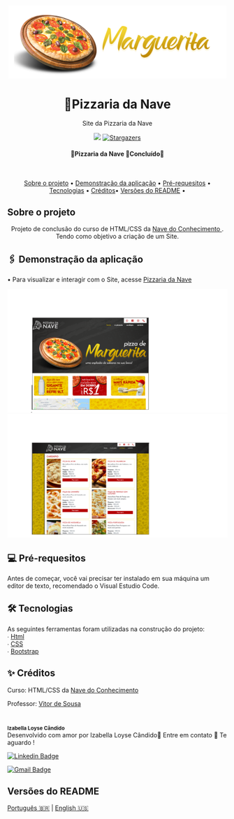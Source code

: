 <p align="center">
<img src="./ASSETS/slides1.png" width="500">
</p>


<h1 align="center" > 🍕Pizzaria da Nave</h1>

<p align="center">Site da Pizzaria da Nave</p>

<p align="center">
<img src="https://img.shields.io/static/v1?label=Site&message=PizzariadaNave&color=efca11&style=for-the-badge&logo=ghost">


<a href="https://github.com/IzabellaLoyse/Site-Pizzaria-Nave/stargazers">
<img alt="Stargazers" src="https://img.shields.io/github/stars/IzabellaLoyse/README.md?style=social">
  </a>
</p>

<h4 align="center">
🍕Pizzaria da Nave 🍕Concluído📌
</h4>

<br>
<p align="center">
 <a href="#sobre">Sobre o projeto</a> •
 <a href="#aplicacao"> Demonstração da aplicação</a> • 
 <a href="#requesitos"> Pré-requesitos</a> • 
 <a href="#tecnologias">Tecnologias</a> • 
 <a href="#creditos">Créditos</a>• 
 <a href="#versoes">Versões do README</a> • 



<h2 id="sobre"> Sobre o projeto </h2>
<p align="center">
Projeto de conclusão do curso de HTML/CSS da <a href="https://navedoconhecimento.rio/"> Nave do Conhecimento </a>. Tendo como objetivo a criação de um Site.
</p>

<h2 id="aplicacao">🖇️ Demonstração da aplicação</h2>

• Para visualizar e interagir com o Site, acesse <a href="https://pizzaria-nave.vercel.app/Index.html">Pizzaria da Nave </a>
<p align="center">
<img src="./ASSETS/Pizzaplace.png" width="760">
<img src="./ASSETS/Cardapio.png" width=760>

</p>

<h2  id="requesitos">💻 Pré-requesitos</h2>
<p>
Antes de começar, você vai precisar ter instalado em sua máquina um editor de texto, 
recomendado o Visual Estudio Code.
</p>

<h2 id="tecnologias">  🛠 Tecnologias</h2>
<p>
	As seguintes ferramentas foram utilizadas na construção do projeto:<br>
∙	<a href="#">Html</a> <br>
∙	<a href="#">CSS</a> <br>
∙	<a href="https://getbootstrap.com/">Bootstrap</a> <br>

<h2 id="creditos">✨ Créditos</h2>
<p>
Curso: HTML/CSS da <a href="https://navedoconhecimento.rio/"> Nave do Conhecimento </a><br>

Professor: <a href="https://github.com/vitordesousa">Vitor de Sousa </a><br>
<br>
<img style="border-radius: 50%;" src="https://avatars0.githubusercontent.com/u/68293229?s=400&u=53bb8758c240bbb4bf029af8299d4c047e7a4288&v=4" width="100px;" alt=""/>
 <br />
 <sub><b>Izabella Loyse Cândido</b></sub> <br>
 Desenvolvido com amor por Izabella Loyse Cândido💙
 Entre em contato 📝 Te aguardo !
 <br>

</p>

[![Linkedin Badge](https://img.shields.io/badge/-IzabellaLoyseCandido-blue?style=flat-square&logo=Linkedin&logoColor=white&link=https://www.linkedin.com/in/izabella-loyse-candido//)](https://www.linkedin.com/in/izabella-loyse-candido/) 

[![Gmail Badge](https://img.shields.io/badge/-izabellaloyse13@gmail.com-c14438?style=flat-square&logo=Gmail&logoColor=white&link=mailto:izabellaloyse13@gmail.com)](mailto:izabellaloyse13@gmail.com)

<h2 id="versoes">Versões do README</h2>
<p>
<a href="https://github.com/IzabellaLoyse/Pizzaria-Nave/blob/master/README.md">Português 🇧🇷</a> | 
<a href="https://github.com/IzabellaLoyse/Pizzaria-Nave/blob/master/README-en.md">English 🇺🇸</a>
</p>